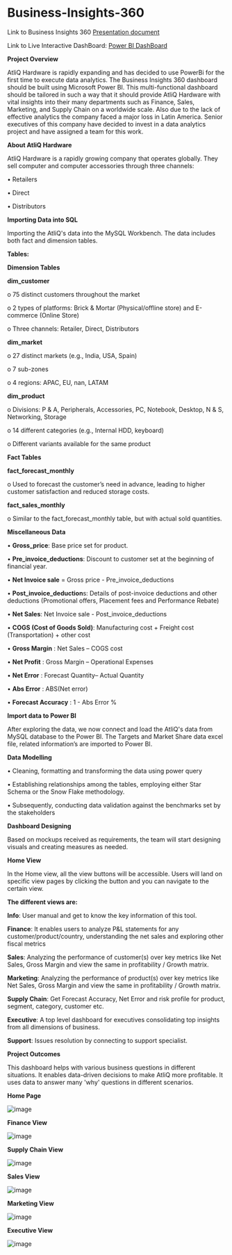 # Business-Insights-360

Link to Business Insights 360 [Presentation document](https://github.com/Janaki6/Business-Insights-360_Power-BI/blob/main/Business%20Insights%20360.pptx)

Link to Live Interactive DashBoard: [Power BI DashBoard](https://app.powerbi.com/groups/5082762d-bb99-48de-9870-8a8aaa8553d7/reports/2f3ee310-07f4-47de-abb6-ea35c345e74d/ReportSection375f6b10035b2ce223b8)

**Project Overview**

AtliQ Hardware is rapidly expanding and has decided to use PowerBi for the first time to execute data analytics. The Business Insights 360 dashboard should be built using Microsoft Power BI. 
This multi-functional dashboard should be tailored in such a way that it should provide AtliQ Hardware with vital insights into their many departments such as Finance, Sales, Marketing, and Supply Chain 
on a worldwide scale. Also due to the lack of effective analytics the company faced a major loss in Latin America. Senior executives of this company have decided to invest in a data analytics project 
and have assigned a team for this work.

**About AtliQ Hardware**

AtliQ Hardware is a rapidly growing company that operates globally. They sell computer and computer accessories through three channels:

•	Retailers

•	Direct

•	Distributors


**Importing Data into SQL**

Importing the AtliQ's data into the MySQL Workbench. The data includes both fact and dimension tables.


**Tables:**

**Dimension Tables**

**dim_customer**

o	75 distinct customers throughout the market

o	2 types of platforms: Brick & Mortar (Physical/offline store) and E-commerce (Online Store)

o	Three channels: Retailer, Direct, Distributors

**dim_market**

o	27 distinct markets (e.g., India, USA, Spain)

o	7 sub-zones

o	4 regions: APAC, EU, nan, LATAM

**dim_product**

o	Divisions: P & A, Peripherals, Accessories, PC, Notebook, Desktop, N & S, Networking, Storage

o	14 different categories (e.g., Internal HDD, keyboard)

o	Different variants available for the same product

**Fact Tables**

**fact_forecast_monthly**

o	Used to forecast the customer’s need in advance, leading to higher customer satisfaction and reduced storage costs.

**fact_sales_monthly**

o	Similar to the fact_forecast_monthly table, but with actual sold quantities.

**Miscellaneous Data**

•	**Gross_price**: Base price set for product.

•	**Pre_invoice_deductions**: Discount to customer set at the beginning of financial year.

•	**Net Invoice sale** = Gross price - Pre_invoice_deductions

•	**Post_invoice_deduction**s: Details of post-invoice deductions and other deductions (Promotional offers, Placement fees and Performance Rebate)

•	**Net Sales**: Net Invoice sale - Post_invoice_deductions

•	**COGS (Cost of Goods Sold)**: Manufacturing cost + Freight cost (Transportation) + other cost

•	**Gross Margin** : Net Sales – COGS cost

•	**Net Profit** : Gross Margin – Operational Expenses

•	**Net Error** :  Forecast Quantity– Actual Quantity

•	**Abs Error** :  ABS(Net error)

•	**Forecast Accuracy** :  1 - Abs Error %

**Import data to Power BI**

After exploring the data, we now connect and load the AtliQ's data from MySQL database to the Power BI. The Targets and Market Share data excel file, related information’s are imported to Power BI.

**Data Modelling**

•	Cleaning, formatting and transforming the data using power query

•	Establishing relationships among the tables, employing either Star Schema or the Snow Flake methodology.

•	Subsequently, conducting data validation against the benchmarks set by the stakeholders
   
**Dashboard Designing**

Based on mockups received as requirements, the team will start designing visuals and creating measures as needed.

**Home View**

In the Home view, all the view buttons will be accessible. Users will land on specific view pages by clicking the button and you can navigate to the certain view.


**The different views are:**

**Info**: User manual and get to know the key information of this tool.

**Finance**: It enables users to analyze P&L statements for any customer/product/country, understanding the net sales and exploring other fiscal metrics

**Sales**: Analyzing the performance of customer(s) over key metrics like Net Sales, Gross Margin and view the same in profitability / Growth matrix.

**Marketing**: Analyzing the performance of product(s) over key metrics like Net Sales, Gross Margin and view the same in profitability / Growth matrix.

**Supply Chain**:	Get Forecast Accuracy, Net Error and risk profile for product, segment, category, customer etc.

**Executive**:	A top level dashboard for executives consolidating top insights from all dimensions of business.

**Support**: Issues resolution by connecting to support specialist.

**Project Outcomes**

This dashboard helps with various business questions in different situations. It enables data-driven decisions to make AtliQ more profitable. It uses data to answer many 'why' questions in different scenarios.

**Home Page**

![image](https://github.com/Janaki6/Business-Insights-360_Power-BI/assets/168548897/537349f7-5775-4e62-937d-88d398a2d2f7)

**Finance View**

![image](https://github.com/Janaki6/Business-Insights-360_Power-BI/assets/168548897/b8df20a9-f6b2-4eb9-b215-361692597209)

**Supply Chain View**

![image](https://github.com/Janaki6/Business-Insights-360_Power-BI/assets/168548897/44bec387-6425-4919-abfc-5c5df88f4ef4)


**Sales View**

![image](https://github.com/Janaki6/Business-Insights-360_Power-BI/assets/168548897/47768944-b9eb-4089-808f-2e31e904e808)

**Marketing View**

![image](https://github.com/Janaki6/Business-Insights-360_Power-BI/assets/168548897/2ed9e522-fb75-4cd3-bbd8-9e0353bfd2e8)

**Executive View**

![image](https://github.com/Janaki6/Business-Insights-360_Power-BI/assets/168548897/ba6b3805-b3d7-49b6-94af-d12c4006eaa6)

